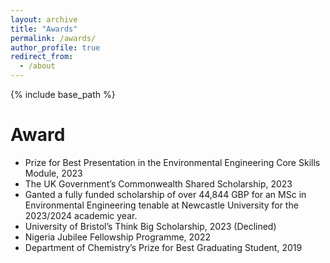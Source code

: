 ```yaml
---
layout: archive
title: "Awards"
permalink: /awards/
author_profile: true
redirect_from:
  - /about
---
```


{% include base_path %}

Award
======
*   Prize for Best Presentation in the Environmental Engineering Core Skills Module, 2023
*   The UK Government’s Commonwealth Shared Scholarship, 2023
*   Ganted a fully funded scholarship of over 44,844 GBP for an MSc in Environmental Engineering tenable at Newcastle University for the 2023/2024   academic year.
*   University of Bristol’s Think Big Scholarship, 2023 (Declined)
*   Nigeria Jubilee Fellowship Programme, 2022
*   Department of Chemistry’s Prize for Best Graduating Student, 2019
